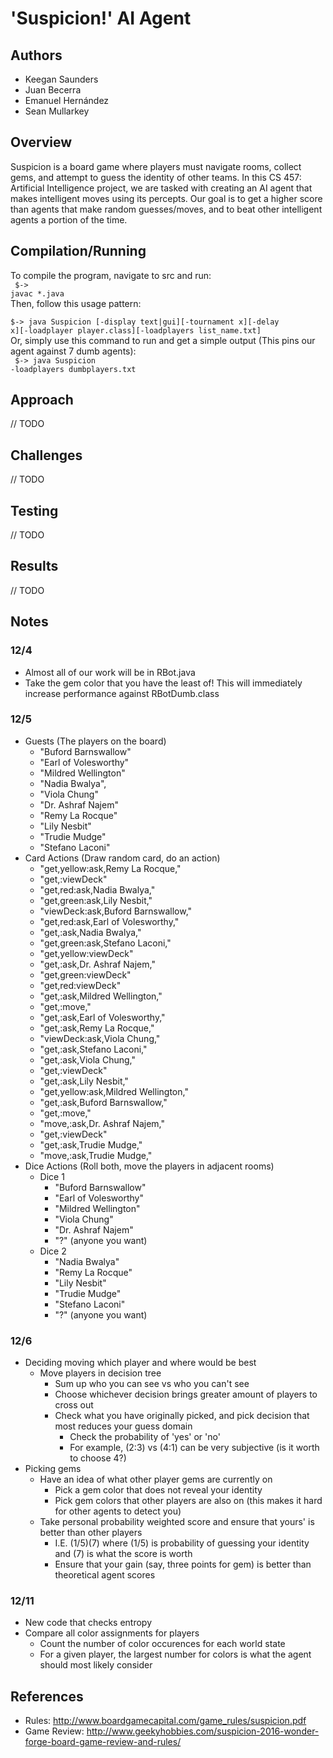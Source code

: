 # 'Suspicion!' AI Agent

## Authors
- Keegan Saunders
- Juan Becerra
- Emanuel Hernández
- Sean Mullarkey

## Overview
Suspicion is a board game where players must navigate rooms, collect gems, and attempt to guess the identity of other teams. In this 
CS 457: Artificial Intelligence project, we are tasked with creating an AI agent that makes intelligent moves using its percepts. Our 
goal is to get a higher score than agents that make random guesses/moves, and to beat other intelligent agents a portion of the time.

## Compilation/Running
To compile the program, navigate to src and run:
<br>
<code>
$-> javac *.java
</code>
<br>
Then, follow this usage pattern:
<br>
<code>
$-> java Suspicion [-display text|gui][-tournament x][-delay x][-loadplayer player.class][-loadplayers list_name.txt]
</code>
<br>
Or, simply use this command to run and get a simple output (This pins our agent against 7 dumb agents):
<br>
<code>
$-> java Suspicion -loadplayers dumbplayers.txt
</code>
<br>

## Approach
// TODO

## Challenges
// TODO

## Testing
// TODO

## Results
// TODO

## Notes

### 12/4
- Almost all of our work will be in RBot.java
- Take the gem color that you have the least of! This will immediately increase performance against RBotDumb.class

### 12/5
- Guests (The players on the board)
    - "Buford Barnswallow"
    - "Earl of Volesworthy"
    - "Mildred Wellington"
    - "Nadia Bwalya",
    - "Viola Chung"
    - "Dr. Ashraf Najem"
    - "Remy La Rocque"
    - "Lily Nesbit"
    - "Trudie Mudge"
    - "Stefano Laconi"
- Card Actions (Draw random card, do an action)
    - "get,yellow:ask,Remy La Rocque,"
    - "get,:viewDeck"
    - "get,red:ask,Nadia Bwalya,"
    - "get,green:ask,Lily Nesbit,"
    - "viewDeck:ask,Buford Barnswallow,"
    - "get,red:ask,Earl of Volesworthy,"
    - "get,:ask,Nadia Bwalya,"
    - "get,green:ask,Stefano Laconi,"
    - "get,yellow:viewDeck"
    - "get,:ask,Dr. Ashraf Najem,"
    - "get,green:viewDeck"
    - "get,red:viewDeck"
    - "get,:ask,Mildred Wellington,"
    - "get,:move,"
    - "get,:ask,Earl of Volesworthy,"
    - "get,:ask,Remy La Rocque,"
    - "viewDeck:ask,Viola Chung,"
    - "get,:ask,Stefano Laconi,"
    - "get,:ask,Viola Chung,"
    - "get,:viewDeck"
    - "get,:ask,Lily Nesbit,"
    - "get,yellow:ask,Mildred Wellington,"
    - "get,:ask,Buford Barnswallow,"
    - "get,:move,"
    - "move,:ask,Dr. Ashraf Najem,"
    - "get,:viewDeck"
    - "get,:ask,Trudie Mudge,"
    - "move,:ask,Trudie Mudge,"
- Dice Actions (Roll both, move the players in adjacent rooms)
    - Dice 1
        - "Buford Barnswallow"
        - "Earl of Volesworthy"
        - "Mildred Wellington"
        - "Viola Chung"
        - "Dr. Ashraf Najem"
        - "?" (anyone you want)
    - Dice 2
        - "Nadia Bwalya"
        - "Remy La Rocque"
        - "Lily Nesbit"
        - "Trudie Mudge"
        - "Stefano Laconi"
        - "?" (anyone you want)

### 12/6
- Deciding moving which player and where would be best
    - Move players in decision tree
        - Sum up who you can see vs who you can't see
        - Choose whichever decision brings greater amount of players to cross out
        - Check what you have originally picked, and pick decision that most reduces your guess domain
            - Check the probability of 'yes' or 'no'
            - For example, (2:3) vs (4:1) can be very subjective (is it worth to choose 4?)
- Picking gems
    - Have an idea of what other player gems are currently on
        - Pick a gem color that does not reveal your identity
        - Pick gem colors that other players are also on (this makes it hard for other agents to detect you)
    - Take personal probability weighted score and ensure that yours' is better than other players
        - I.E. (1/5)(7) where (1/5) is probability of guessing your identity and (7) is what the score is worth
        - Ensure that your gain (say, three points for gem) is better than theoretical agent scores

### 12/11
- New code that checks entropy
- Compare all color assignments for players
    - Count the number of color occurences for each world state
    - For a given player, the largest number for colors is what the agent should most likely consider

## References
- Rules: http://www.boardgamecapital.com/game_rules/suspicion.pdf
- Game Review: http://www.geekyhobbies.com/suspicion-2016-wonder-forge-board-game-review-and-rules/
